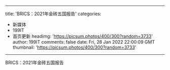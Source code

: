 
---
title: 'BRICS：2021年金砖五国报告'
categories: 
 - 新媒体
 - 199IT
 - 首页更新
headimg: 'https://picsum.photos/400/300?random=3733'
author: 199IT
comments: false
date: Fri, 28 Jan 2022 22:00:09 GMT
thumbnail: 'https://picsum.photos/400/300?random=3733'
---

<div>   
BRICS：2021年金砖五国报告  
</div>
            